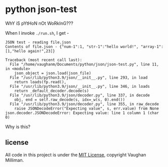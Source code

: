 # python json-test

WhY iS pYtHoN nOt WoRkInG???

When I invoke `./run.sh`, I get -

```
JSON test - reading file.json
Contents of file.json - {"num-1":1, "str-1":"hello world!", "array-1":[1,"hello again!",23]}

Traceback (most recent call last):
  File "/home/vaughanm/Documents/python/json/json-test.py", line 11, in <module>
    json_object = json.load(json_file)
  File "/usr/lib/python3.9/json/__init__.py", line 293, in load
    return loads(fp.read(),
  File "/usr/lib/python3.9/json/__init__.py", line 346, in loads
    return _default_decoder.decode(s)
  File "/usr/lib/python3.9/json/decoder.py", line 337, in decode
    obj, end = self.raw_decode(s, idx=_w(s, 0).end())
  File "/usr/lib/python3.9/json/decoder.py", line 355, in raw_decode
    raise JSONDecodeError("Expecting value", s, err.value) from None
json.decoder.JSONDecodeError: Expecting value: line 1 column 1 (char 0)
```

Why is this?

## license

All code in this project is under the [MIT License](https://mit-license.org), copyright Vaughan Milliman.
